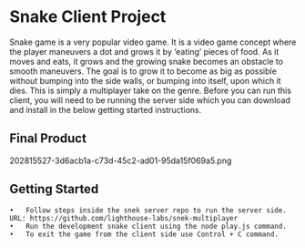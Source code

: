 
# Snake Client Project

Snake game is a very popular video game. It is a video game concept where the player maneuvers a dot and grows it by ‘eating’ pieces of food. As it moves and eats, it grows and the growing snake becomes an obstacle to smooth maneuvers. The goal is to grow it to become as big as possible without bumping into the side walls, or bumping into itself, upon which it dies.
This is simply a multiplayer take on the genre.
Before you can run this client, you will need to be running the server side which you can download and install in the below getting started instructions.

## Final Product

202815527-3d6acb1a-c73d-45c2-ad01-95da15f069a5.png

## Getting Started
	•	Follow steps inside the snek server repo to run the server side. URL: https://github.com/lighthouse-labs/snek-multiplayer
	•	Run the development snake client using the node play.js command.
	•	To exit the game from the client side use Control + C command.
